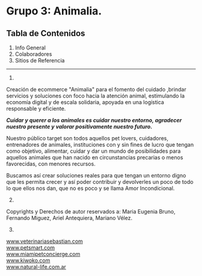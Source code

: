 # Grupo 3: Animalia.

## Tabla de Contenidos
1. Info General  
2. Colaboradores  
3. Sitios de Referencia  
  
  
---  
  
1.
Creación de ecommerce "Animalia" para el fomento del cuidado ,brindar servicios y soluciones con foco hacia la atención animal, estimulando la economía digital y de escala solidaria, apoyada en una logística responsable y eficiente.


***Cuidar y querer a los animales es cuidar nuestro entorno, agradecer nuestro presente y valorar positivamente nuestro futuro.***


Nuestro público target son todos aquellos pet lovers, cuidadores, entrenadores de animales, instituciones con y sin fines de lucro que tengan como objetivo, alimentar, cuidar y dar un mundo de posibilidades para aquellos animales que han nacido en circunstancias precarias o menos favorecidas, con menores recursos.

Buscamos así crear soluciones reales para que tengan un entorno digno que les permita crecer y así poder contribuir y devolverles un poco de todo lo que ellos nos dan, que no es poco y se llama Amor Incondicional.  
  
  
2.  
  
Copyrights y Derechos de autor reservados a:
Maria Eugenia Bruno, Fernando Miguez, Ariel Antequiera, Mariano Vélez.

  
3.
  
www.veterinariasebastian.com  
www.petsmart.com  
www.miamipetconcierge.com  
www.kiwoko.com  
www.natural-life.com.ar  
